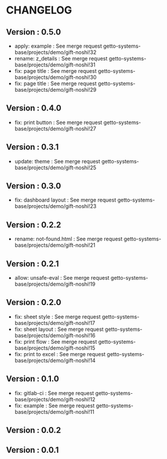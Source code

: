 # CHANGELOG

## Version : 0.5.0

- apply: example : See merge request getto-systems-base/projects/demo/gift-noshi!32
- rename: z_details : See merge request getto-systems-base/projects/demo/gift-noshi!31
- fix: page title : See merge request getto-systems-base/projects/demo/gift-noshi!30
- fix: page title : See merge request getto-systems-base/projects/demo/gift-noshi!29


## Version : 0.4.0

- fix: print button : See merge request getto-systems-base/projects/demo/gift-noshi!27


## Version : 0.3.1

- update: theme : See merge request getto-systems-base/projects/demo/gift-noshi!25


## Version : 0.3.0

- fix: dashboard layout : See merge request getto-systems-base/projects/demo/gift-noshi!23


## Version : 0.2.2

- rename: not-found.html : See merge request getto-systems-base/projects/demo/gift-noshi!21


## Version : 0.2.1

- allow: unsafe-eval : See merge request getto-systems-base/projects/demo/gift-noshi!19


## Version : 0.2.0

- fix: sheet style : See merge request getto-systems-base/projects/demo/gift-noshi!17
- fix: sheet layout : See merge request getto-systems-base/projects/demo/gift-noshi!16
- fix: print flow : See merge request getto-systems-base/projects/demo/gift-noshi!15
- fix: print to excel : See merge request getto-systems-base/projects/demo/gift-noshi!14


## Version : 0.1.0

- fix: gitlab-ci : See merge request getto-systems-base/projects/demo/gift-noshi!12
- fix: example : See merge request getto-systems-base/projects/demo/gift-noshi!11


## Version : 0.0.2



## Version : 0.0.1


